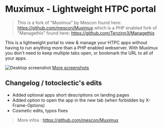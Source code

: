# Muximux - Lightweight HTPC portal

> This is a fork of "Muximux" by Mescon found here:
> https://github.com/mescon/Muximux
> which is a PHP enabled fork of "Managethis" found here:
> https://github.com/Tenzinn3/Managethis

This is a lightweight portal to view & manage your HTPC apps without having to run anything more than a PHP enabled webserver.
With Muximux you don't need to keep multiple tabs open, or bookmark the URL to all of your apps.

![Desktop screenshot](https://i.imgur.com/gqdVM6p.jpg)
[More screenshots](#screenshots)

## Changelog / totoclectic's edits
* Added optional apps short descriptions on landing pages
* Added option to open the app in the new tab (when forbidden by X-Frame-Options)
* Cosmetic edits, typos fixes

> More infos : https://github.com/mescon/Muximux